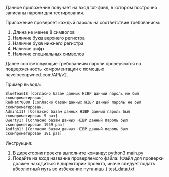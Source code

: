 Данное приложение получает на вход txt-файл, в котором построчно записаны пароли для тестирования.

Приложение проверяет каждый пароль на соответствие требованиям:

1. Длина не менее 8 символов
2. Наличие букв верхнего регистра
3. Наличие букв нижнего регистра
4. Наличие цифр
5. Наличие специальных символов

Далее соответсвующие требованиям пароли проверяются на подверженность комроментации с помощью haveibeenpwned.com/API/v2.

Пример вывода:

    BlueTeam1$ [Согласно базам данных HIBP данный пароль не был скомпрометирован]
    RedHat?0000 [Согласно базам данных HIBP данный пароль не был скомпрометирован]
    Admin111! [Согласно базам данных HIBP данный пароль был скомпрометирован 5 раз]
    Qwerty1! [Согласно базам данных HIBP данный пароль был скомпрометирован 1959 раз]
    Asdfgh1! [Согласно базам данных HIBP данный пароль был скомпрометирован 181 раз]


Инструкция:

1. В директории проекта выполните команду:
    python3 main.py     
3. Подайте на вход название проверяемого файла: (Файл для проверки должен находиться в директории проекта, иначе следует подать абсолютный путь во избежание путаницы.)
    test_data.txt
